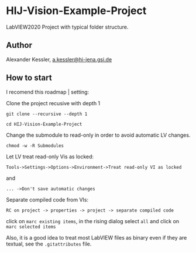 # HIJ-Vision-Example-Project
LabVIEW2020 Project with typical folder structure.

## Author
Alexander Kessler, a.kessler@hi-jena.gsi.de

## How to start

I recomend this roadmap | setting:

Clone the project recusive with depth 1 

`git clone --recursive --depth 1`

`cd HIJ-Vision-Example-Project`

Change the submodule to read-only in order to avoid automatic LV changes.

`chmod -w -R Submodules`

Let LV treat read-only Vis as locked:

`Tools->Settings->Options->Environment->Treat read-only VI as locked`

 and  
 
 `... ->Don't save automatic changes`

Separate compiled code from VIs:

`RC on project -> properties -> project -> separate compiled code` 

click on `marc existing items`, in the rising dialog select `all` and click on  `marc selected items` 

Also, it is a good idea to treat most LabVIEW files as binary even if they are textual, see the `.gitattributes` file.